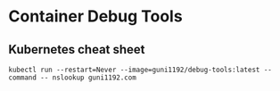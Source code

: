 # Container Debug Tools

## Kubernetes cheat sheet

```
kubectl run --restart=Never --image=guni1192/debug-tools:latest --command -- nslookup guni1192.com
```
